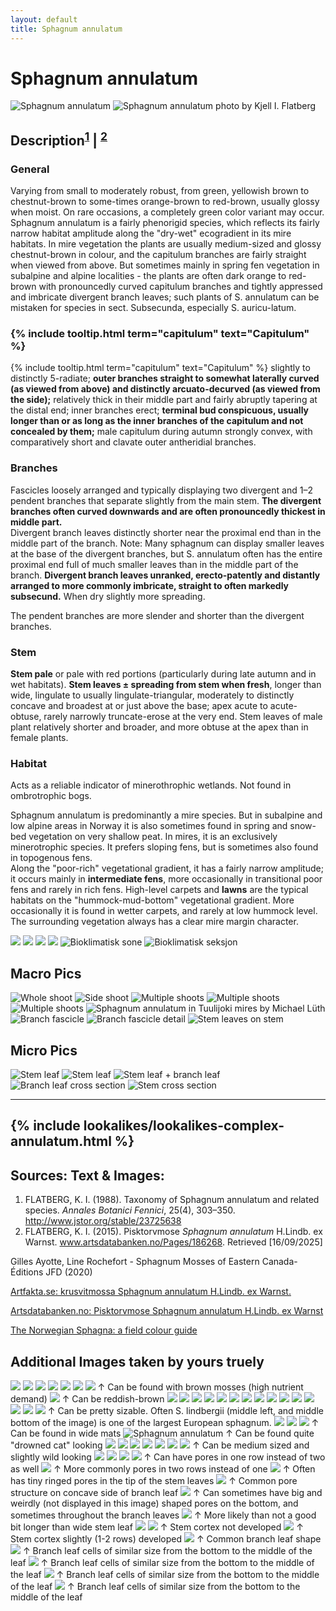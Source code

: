 ```yaml
---
layout: default
title: Sphagnum annulatum
---
```


# Sphagnum annulatum

<img src="F148131920x1920.webp" alt="Sphagnum annulatum" />  

<img src="sphagnum-annulatum-foto-kjell-i-flatberg-.jpg" alt="Sphagnum annulatum photo by Kjell I. Flatberg" />  

## Description<sup><a href="#flatberg1988-annulatum">1</a></sup> | <sup><a href="#flatberg2015-annulatum">2</a></sup>

### General
Varying from small to moderately robust, from green, yellowish brown to chestnut-brown to some-times orange-brown to red-brown, usually glossy when moist. On rare occasions, a completely green color variant may occur.    
Sphagnum annulatum is a fairly phenorigid species, which reflects its fairly narrow habitat amplitude along the "dry-wet" ecogradient in its mire habitats. In mire vegetation the plants are usually medium-sized and glossy chestnut-brown in colour, and the capitulum branches are fairly straight when viewed from above. But sometimes mainly in spring fen vegetation in subalpine and alpine localities - the plants are often dark orange to red-brown with pronouncedly curved capitulum branches and tightly appressed and imbricate divergent branch leaves; such plants of S. annulatum can be mistaken for species in sect. Subsecunda, especially S. auricu-latum.

### {% include tooltip.html term="capitulum" text="Capitulum" %}
{% include tooltip.html term="capitulum" text="Capitulum" %} slightly to distinctly 5-radiate; **outer branches straight to somewhat laterally curved (as viewed from above) and distinctly arcuato-decurved (as viewed from the side);** relatively thick in their middle part and fairly abruptly tapering at the distal end; inner branches erect; **terminal bud conspicuous, usually longer than or as long as the inner branches of the capitulum and not concealed by them;** male capitulum during autumn strongly convex, with comparatively short and clavate outer antheridial branches.

### Branches
Fascicles loosely arranged and typically displaying two divergent and 1–2 pendent branches that separate slightly from the main stem.
**The divergent branches often curved downwards and are often pronouncedly thickest in middle part.**   
Divergent branch leaves distinctly shorter near the proximal end than in the middle part of the branch. Note: Many sphagnum can display smaller leaves at the base of the divergent branches, but S. annulatum often has the entire proximal end full of much smaller leaves than in the middle part of the branch. **Divergent branch leaves unranked, erecto-patently and distantly arranged to more commonly imbricate, straight to often markedly subsecund.** When dry slightly more spreading.   

The pendent branches are more slender and shorter than the divergent branches.  

### Stem
**Stem pale** or pale with red portions (particularly during late autumn and in wet habitats).
**Stem leaves ± spreading from stem when fresh**, longer than wide, lingulate to usually lingulate-triangular, moderately to distinctly concave and broadest at or just above the base; apex acute to acute-obtuse, rarely narrowly truncate-erose at the very end. Stem leaves of male plant relatively shorter and broader, and more obtuse at the apex than in female plants.  

### Habitat
Acts as a reliable indicator of minerothrophic wetlands. Not found in ombrotrophic bogs.  

Sphagnum annulatum is predominantly a mire species. But in subalpine and low alpine areas in Norway it is also sometimes found in spring and snow-bed vegetation on very shallow peat. In mires, it is an exclusively minerotrophic species. It prefers sloping fens, but is sometimes also found in topogenous fens.  
Along the "poor-rich" vegetational gradient, it has a fairly narrow amplitude; it occurs mainly in **intermediate fens**, more occasionally in transitional poor fens and rarely in rich fens. High-level carpets and **lawns** are the typical habitats on the "hummock-mud-bottom" vegetational gradient. More occasionally it is found in wetter carpets, and rarely at low hummock level. The surrounding vegetation always has a clear mire margin character.

<img src="20250720_164130.jpg" />

<img src="20250712_145252.jpg" />

<img src="20230617_142526.jpg" />

<img src="20250621_153347.jpg" />

<img src="bioklimatisk-sone.webp" loading="lazy" alt="Bioklimatisk sone" />

<img src="bioklimatisk-seksjon.webp" loading="lazy" alt="Bioklimatisk seksjon" />

## Macro Pics

<img src="shoot-side.png" loading="lazy" alt="Whole shoot" />

<img src="shoot-top-down.png" loading="lazy" alt="Side shoot" />

<img src="shoot-multiple.png" loading="lazy" alt="Multiple shoots" />

<img src="shoot-multiple-2.webp" loading="lazy" alt="Multiple shoots" />

<img src="shoot-multiple-3.webp" loading="lazy" alt="Multiple shoots" />

<img src="Sphagnum annulatum in Tuulijoki mires Kittilä Michael Lüth.png" loading="lazy" alt="Sphagnum annulatum in Tuulijoki mires by Michael Lüth" />

<img src="branch-fascicle.webp" loading="lazy" alt="Branch fascicle" />

<img src="20250807_135500.jpg" loading="lazy" alt="Branch fascicle detail" />

<img src="stem-leaves-on-stem.webp" loading="lazy" alt="Stem leaves on stem" />

## Micro Pics

<img src="leaf-stem.png" loading="lazy" alt="Stem leaf" />

<img src="leaf-stem-2.png" loading="lazy" alt="Stem leaf" />

<img src="leaf-stem-branch.webp" loading="lazy" alt="Stem leaf + branch leaf" />

<img src="leaf-branch-cross-section.png" loading="lazy" alt="Branch leaf cross section" />

<img src="stem-cross-section.png" loading="lazy" alt="Stem cross section" />

------------------------------
{% include lookalikes/lookalikes-complex-annulatum.html %}
------------------------------

## **Sources: Text & Images**:

<ol>
  <li id="flatberg1988-annulatum">FLATBERG, K. I. (1988). Taxonomy of Sphagnum annulatum and related species. <em>Annales Botanici Fennici</em>, 25(4), 303–350. <a href="https://www.jstor.org/stable/23725638?read-now=1%3Fread-now%3D1&seq=32" target="_blank">http://www.jstor.org/stable/23725638</a></li>
  <li id="flatberg2015-annulatum">FLATBERG, K. I. (2015). Pisktorvmose <em>Sphagnum annulatum</em> H.Lindb. ex Warnst. <a href="https://www.artsdatabanken.no/Pages/186268" target="_blank">www.artsdatabanken.no/Pages/186268</a>. Retrieved [16/09/2025]</li>
</ol>

Gilles Ayotte, Line Rochefort - Sphagnum Mosses of Eastern Canada-Éditions JFD (2020)

[Artfakta.se: krusvitmossa Sphagnum annulatum H.Lindb. ex Warnst.](https://artfakta.se/taxa/2883/information?src=1&class=11)

[Artsdatabanken.no: Pisktorvmose Sphagnum annulatum H.Lindb. ex Warnst](https://artsdatabanken.no/Pages/186268/)

[The Norwegian Sphagna: a field colour guide](https://ntnuopen.ntnu.no/ntnu-xmlui/handle/11250/271981)

## **Additional Images taken by yours truely**

<img src="20230617_105027.jpg" loading="lazy" />  

<img src="20230617_105037.jpg" loading="lazy" />  

<img src="20230618_110417.jpg" loading="lazy" />  

<img src="20230618_110425.jpg" loading="lazy" />  

<img src="20230805_180655.jpg" loading="lazy" />  

<img src="20230805_181123.jpg" loading="lazy" />  

<img src="20250720_163124.jpg" loading="lazy" />  
↑ Can be found with  brown mosses (high nutrient demand)

<img src="20250720_163045.jpg" loading="lazy" />  
↑ Can be reddish-brown

<img src="20230805_181128.jpg" loading="lazy" />  

<img src="20230805_181133.jpg" loading="lazy" />  

<img src="20230805_181148.jpg" loading="lazy" />  

<img src="20230805_190256.jpg" loading="lazy" />  

<img src="20230807_130222.jpg" loading="lazy" />  

<img src="20230807_130228.jpg" loading="lazy" />  

<img src="20230807_174512.jpg" loading="lazy" />  

<img src="20240817_175424.jpg" loading="lazy" />  

<img src="20240817_175558.jpg" loading="lazy" />  

<img src="20240817_175615.jpg" loading="lazy" />  

<img src="20240818_143706.jpg" loading="lazy" />  

<img src="20250621_151145.jpg" loading="lazy" />  

<img src="20250621_151152.jpg" loading="lazy" />  

<img src="20250621_151201.jpg" loading="lazy" />  

<img src="20250621_151405.jpg" loading="lazy" />  
↑ Can be pretty sizable. Often S. lindbergii (middle left, and middle bottom of the image) is one of the largest European sphagnum.  

<img src="20250621_151409.jpg" loading="lazy" />  

<img src="20250621_151416.jpg" loading="lazy" />   

<img src="20250621_151421.jpg" loading="lazy" />  
↑ Can be found in wide mats

<img src="sphagnum_annulatum1.jpg" loading="lazy" alt="Sphagnum annulatum" />    
↑ Can be found quite "drowned cat" looking  

<img src="20250712_144259.jpg" loading="lazy" />  

<img src="20250712_144305.jpg" loading="lazy" />   

<img src="20250712_144318.jpg" loading="lazy" />  

<img src="20250712_145117.jpg" loading="lazy" />  

<img src="20250712_145142.jpg" loading="lazy" />  

<img src="20250712_150356.jpg" loading="lazy" />  

<img src="20250714_103356.jpg" loading="lazy" />  
↑ Can be medium sized and slightly wild looking

<img src="20250714_103409.jpg" loading="lazy" />  

<img src="20250714_103423.jpg" loading="lazy" />  

<img src="20230807_131718.jpg" loading="lazy" />  

<img src="20230807_132247.jpg" loading="lazy" />  
↑ Can have pores in one row instead of two as well  

<img src="20230807_133727.jpg" loading="lazy" />  
↑ More commonly pores in two rows instead of one  

<img src="20240818_144505.jpg" loading="lazy" />  
↑ Often has tiny ringed pores in the tip of the stem leaves  

<img src="20240818_143951.jpg" loading="lazy" />  
↑ Common pore structure on concave side of branch leaf  

<img src="20240818_144117.jpg" loading="lazy" />  
↑ Can sometimes have big and weirdly (not displayed in this image) shaped pores on the bottom, and sometimes throughout the branch leaves  

<img src="20230807_134106.jpg" loading="lazy" />  
↑ More likely than not a good bit longer than wide stem leaf  

<img src="20230807_134721.jpg" loading="lazy" /> 

<img src="20230807_134820.jpg" loading="lazy" />  
↑ Stem cortex not developed  

<img src="20250724_145330.jpg" loading="lazy" />  
↑ Stem cortex slightly (1-2 rows) developed  

<img src="20230807_133902.jpg" loading="lazy" />    
↑ Common branch leaf shape 

<img src="20240818_144349.jpg" loading="lazy" />  
↑ Branch leaf cells of similar size from the bottom to the middle of the leaf  

<img src="20250731_133339.jpg" loading="lazy" />  
↑ Branch leaf cells of similar size from the bottom to the middle of the leaf  

<img src="20250731_133533.jpg" loading="lazy" />  
↑ Branch leaf cells of similar size from the bottom to the middle of the leaf  

<img src="20250731_140041.jpg" loading="lazy" />  
↑ Branch leaf cells of similar size from the bottom to the middle of the leaf  
